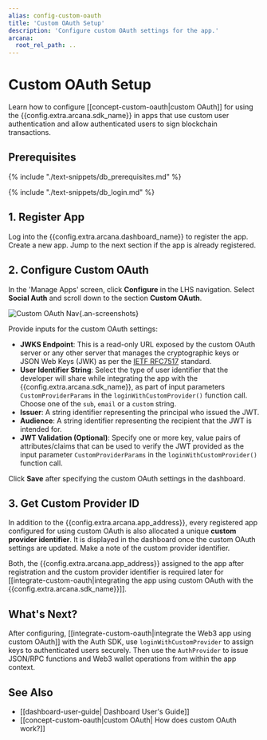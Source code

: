 ```yaml
---
alias: config-custom-oauth
title: 'Custom OAuth Setup'
description: 'Configure custom OAuth settings for the app.'
arcana:
  root_rel_path: ..
---
```


# Custom OAuth Setup

Learn how to configure [[concept-custom-oauth|custom OAuth]] for using the {{config.extra.arcana.sdk_name}} in apps that use custom user authentication and allow authenticated users to sign blockchain transactions.

## Prerequisites

{% include "./text-snippets/db_prerequisites.md" %}

{% include "./text-snippets/db_login.md" %}

## 1. Register App

Log into the {{config.extra.arcana.dashboard_name}} to register the app. Create a new app. Jump to the next section if the app is already registered.

## 2. Configure Custom OAuth 

In the 'Manage Apps' screen, click **Configure** in the LHS navigation. Select **Social Auth** and scroll down to the section **Custom OAuth**.

![Custom OAuth Nav]({{config.extra.arcana.img_dir}}/an_db_custom_oauth_setup.gif){.an-screenshots}

Provide inputs for the custom OAuth settings:

* **JWKS Endpoint**: This is a read-only URL exposed by the custom OAuth server or any other server that manages the cryptographic keys or JSON Web Keys (JWK) as per the [IETF RFC7517](https://datatracker.ietf.org/doc/html/rfc7517) standard.
* **User Identifier String**: Select the type of user identifier that the developer will share while integrating the app with the {{config.extra.arcana.sdk_name}}, as part of input parameters `CustomProviderParams` in the `loginWithCustomProvider()` function call. Choose one of the `sub`, `email` or a `custom` string.
* **Issuer**: A string identifier representing the principal who issued the JWT.
* **Audience**: A string identifier representing the recipient that the JWT is intended for.
* **JWT Validation (Optional)**: Specify one or more key, value pairs of attributes/claims that can be used to verify the JWT provided as the input parameter `CustomProviderParams` in the `loginWithCustomProvider()` function call. 

Click **Save** after specifying the custom OAuth settings in the dashboard. 

## 3. Get Custom Provider ID

In addition to the {{config.extra.arcana.app_address}}, every registered app configured for using custom OAuth is also allocated a unique **custom provider identifier**. It is displayed in the dashboard once the custom OAuth settings are updated. Make a note of the custom provider identifier.

Both, the {{config.extra.arcana.app_address}} assigned to the app after registration and the custom provider identifier is required later for [[integrate-custom-oauth|integrating the app using custom OAuth with the {{config.extra.arcana.sdk_name}}]].

## What's Next?

After configuring, [[integrate-custom-oauth|integrate the Web3 app using custom OAuth]] with the Auth SDK, use `loginWithCustomProvider` to assign keys to authenticated users securely. Then use the `AuthProvider` to issue JSON/RPC functions and Web3 wallet operations from within the app context.

## See Also

* [[dashboard-user-guide| Dashboard User's Guide]]
* [[concept-custom-oauth|custom OAuth| How does custom OAuth work?]]